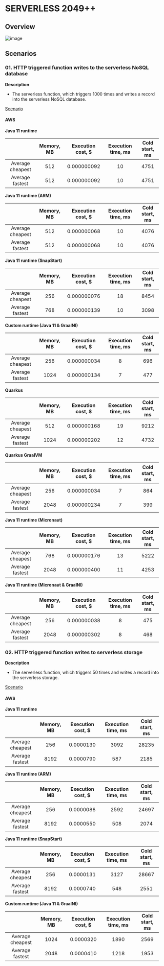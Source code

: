 # SERVERLESS 2049++

## Overview

![image](https://user-images.githubusercontent.com/58912194/225840150-11853256-092f-4821-8de4-a803df9de79c.png)

## Scenarios

### 01. HTTP triggered function writes to the serverless NoSQL database

**Description**  
- The serverless function, which triggers 1000 times and writes a record into the serverless NoSQL database.

[Scenario](https://github.com/Berehulia/Serverless-2049/blob/master/scenarios/01/scenario-generic.yaml)

#### AWS

**Java 11 runtime**

|                  | Memory, MB | Execution cost, $ | Execution time, ms | Cold start, ms |
|:----------------:|:----------:|:-----------------:|:------------------:|:--------------:|
| Average cheapest |    512     |    0.000000092    |         10         |      4751      |
| Average fastest  |    512     |    0.000000092    |         10         |      4751      |

**Java 11 runtime (ARM)**

|                  | Memory, MB | Execution cost, $ | Execution time, ms | Cold start, ms |
|:----------------:|:----------:|:-----------------:|:------------------:|:--------------:|
| Average cheapest |    512     |    0.000000068    |         10         |      4076      |
| Average fastest  |    512     |    0.000000068    |         10         |      4076      |

**Java 11 runtime (SnapStart)**

|                  | Memory, MB | Execution cost, $ | Execution time, ms | Cold start, ms |
|:----------------:|:----------:|:-----------------:|:------------------:|:--------------:|
| Average cheapest |    256     |    0.000000076    |         18         |      8454      |
| Average fastest  |    768     |    0.000000139    |         10         |      3098      |

**Custom runtime (Java 11 & GraalNI)**

|                  | Memory, MB | Execution cost, $ | Execution time, ms | Cold start, ms |
|:----------------:|:----------:|:-----------------:|:------------------:|:--------------:|
| Average cheapest |    256     |    0.000000034    |         8          |      696       |
| Average fastest  |    1024    |    0.000000134    |         7          |      477       |


**Quarkus**

|                  | Memory, MB | Execution cost, $ | Execution time, ms | Cold start, ms |
|:----------------:|:----------:|:-----------------:|:------------------:|:--------------:|
| Average cheapest |    512     |    0.000000168    |         19         |      9212      |
| Average fastest  |    1024    |    0.000000202    |         12         |      4732      |


**Quarkus GraalVM**

|                  | Memory, MB | Execution cost, $ | Execution time, ms | Cold start, ms |
|:----------------:|:----------:|:-----------------:|:------------------:|:--------------:|
| Average cheapest |    256     |    0.000000034    |         7          |      864       |
| Average fastest  |    2048    |    0.000000234    |         7          |      399       |

**Java 11 runtime (Micronaut)**

|                  | Memory, MB | Execution cost, $ | Execution time, ms | Cold start, ms |
|:----------------:|:----------:|:-----------------:|:------------------:|:--------------:|
| Average cheapest |    768     |    0.000000176    |         13         |      5222      |
| Average fastest  |    2048    |    0.000000400    |         11         |      4253      |

**Java 11 runtime (Micronaut & GraalNI)**

|                  | Memory, MB | Execution cost, $ | Execution time, ms | Cold start, ms |
|:----------------:|:----------:|:-----------------:|:------------------:|:--------------:|
| Average cheapest |    256     |    0.000000038    |         8          |      475       |
| Average fastest  |    2048    |    0.000000302    |         8          |      468       |
### 02. HTTP triggered function writes to serverless storage

**Description**
- The serverless function, which triggers 50 times and writes a record into the serverless storage.

[Scenario](https://github.com/Berehulia/Serverless-2049/blob/master/scenarios/02/scenario-generic.yaml)

#### AWS

**Java 11 runtime**

|                  | Memory, MB | Execution cost, $ | Execution time, ms | Cold start, ms |
|:----------------:|:----------:|:-----------------:|:------------------:|:--------------:|
| Average cheapest |    256     |     0.0000130     |        3092        |     28235      |
| Average fastest  |    8192    |     0.0000790     |        587         |      2185      |

**Java 11 runtime (ARM)**

|                  | Memory, MB | Execution cost, $ | Execution time, ms | Cold start, ms |
|:----------------:|:----------:|:-----------------:|:------------------:|:--------------:|
| Average cheapest |    256     |     0.0000088     |        2592        |     24697      |
| Average fastest  |    8192    |     0.0000550     |        508         |      2074      |

**Java 11 runtime (SnapStart)**

|                  | Memory, MB | Execution cost, $ | Execution time, ms | Cold start, ms |
|:----------------:|:----------:|:-----------------:|:------------------:|:--------------:|
| Average cheapest |    256     |     0.0000131     |        3127        |     28667      |
| Average fastest  |    8192    |     0.0000740     |        548         |      2551      |

**Custom runtime (Java 11 & GraalNI)**

|                  | Memory, MB | Execution cost, $ | Execution time, ms | Cold start, ms |
|:----------------:|:----------:|:-----------------:|:------------------:|:--------------:|
| Average cheapest |    1024    |     0.0000320     |        1890        |      2569      |
| Average fastest  |    2048    |     0.0000410     |        1218        |      1953      |
